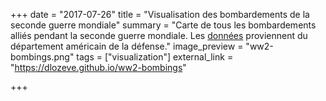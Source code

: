 +++
date = "2017-07-26"
title = "Visualisation des bombardements de la seconde guerre mondiale"
summary = "Carte de tous les bombardements alliés pendant la seconde guerre mondiale. Les [données](https://data.world/datamil/world-war-ii-thor-data) proviennent du département américain de la défense."
image_preview = "ww2-bombings.png"
tags = ["visualization"]
external_link = "https://dlozeve.github.io/ww2-bombings"

+++
